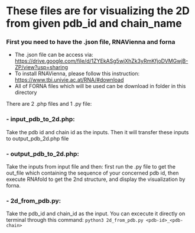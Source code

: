 # These files are for visualizing the 2D from given pdb_id and chain_name

### First you need to have the .json file, RNAVienna and forna
- The .json file can be access via: https://drive.google.com/file/d/1ZYEkASg5wjXhZk3yRmKfjoDVMGwjB-ZP/view?usp=sharing
- To install RNAVienna, please follow this instruction: https://www.tbi.univie.ac.at/RNA/#download 
- All of FORNA files which will be used can be download in <htdocs> folder in this directory
  
There are 2 .php files and 1 .py file:
### - input_pdb_to_2d.php: 
Take the pdb id and chain id as the inputs. Then it will transfer these inputs to output_pdb_2d.php file
  
### - output_pdb_to_2d.php:
Take the inputs from input file and then: first run the .py file to get the out_file which containing the sequence of your concerned pdb id, then execute RNAfold to get the 2nd structure, and display the visualization by forna.
  
### - 2d_from_pdb.py:
Take the pdb_id and chain_id as the input. You can excecute it directly on terminal through this command:
  `python3 2d_from_pdb.py <pdb-id>_<pdb-chain>`
  
  
